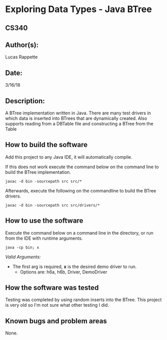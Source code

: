 #  Exploring Data Types - Java BTree
## CS340

## Author(s):

Lucas Rappette

## Date:

3/16/18


## Description:

A BTree implementation written in Java. There are many test drivers in which data is inserted into BTrees that are dynamically created.
Also supports reading from a DBTable file and constructing a BTree from the Table

## How to build the software

Add this project to any Java IDE, it will automatically compile.

If this does not work execute the command below on the command line to build the BTree implementation.

```
javac -d bin -sourcepath src src/*
```

Afterwards, execute the following on the commandline to build the BTree drivers.

```
javac -d bin -sourcepath src src/drivers/*
```


## How to use the software

Execute the command below on a command line in the directory, or run from the 
IDE with runtime arguments.

```
java -cp bin; x
```

_Valid Arguments:_

- The first arg is required, __x__ is the desired demo driver to run.
	- Options are: h6a, h6b, Driver, DemoDriver

## How the software was tested

Testing was completed by using random inserts into the BTree. This project is very old so I'm not sure what other testing I did.


## Known bugs and problem areas

None.